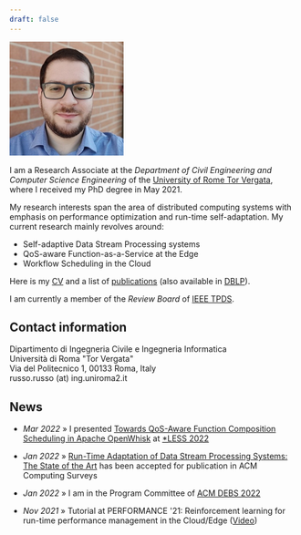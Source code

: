 ```yaml
---
draft: false
---
```


<div class="avatar">
<img src="/images/me.jpg" alt="Gabriele Russo Russo" itemprop="image">
</div>

I am a Research Associate at the *Department of Civil Engineering and Computer
Science Engineering* of the
[University of Rome Tor Vergata](https://web.uniroma2.it/en), where I received my PhD degree in
May 2021.


My research interests span the area of distributed computing systems with emphasis on
performance optimization and run-time self-adaptation.
My current research mainly revolves around:

- Self-adaptive Data Stream Processing systems
- QoS-aware Function-as-a-Service at the Edge
- Workflow Scheduling in the Cloud

Here is my [CV](/cv.pdf) and 
a list of [publications](/publications/) (also
available in [DBLP](https://dblp.org/pid/214/1442.html)).

I am currently a member of the *Review Board* of [IEEE
TPDS](https://www.computer.org/csdl/journal/td/about/107377?title=Review%20Board&periodical=IEEE%20Transactions%20on%20Parallel%20%26%20Distributed%20Systems).

<!--<hr class="sectionbar"/>-->
<a name ="contact"></a>
<h2 class="homesection">Contact information</h2>
Dipartimento di Ingegneria Civile e Ingegneria Informatica<br/>
Università di Roma "Tor Vergata"<br/>
Via del Politecnico 1, 00133 Roma, Italy<br/>
&#114;usso.&#114;usso (&#97;&#116;) ing.uniroma2.it
<!--
![](/images/email_addr.png)
-->

<h2 class="homesection">News</h2>

- *Mar 2022* &raquo; I presented [Towards QoS-Aware Function Composition Scheduling in Apache OpenWhisk](https://ieeexplore.ieee.org/document/9767299)
at [*LESS 2022](https://starless.iit.cnr.it/)

- *Jan 2022* &raquo; [Run-Time Adaptation of Data Stream Processing Systems: The State of the
  Art](https://art.torvergata.it/retrieve/handle/2108/288667/577062/csur2022.pdf) has been accepted for publication in ACM Computing Surveys

- *Jan 2022* &raquo; I am in the Program Committee of [ACM DEBS 2022](https://2022.debs.org/index.html)

- *Nov 2021* &raquo; Tutorial at PERFORMANCE '21: Reinforcement learning for run-time performance management in the Cloud/Edge ([Video](https://www.youtube.com/watch?v=T1-MaosV7xA))



<!--
<h2 class="homesection">Selected publications</h2>
{% for paper in site.publications %}
{% if paper.selected %}
<span class="publist-authors">{{ paper.authors }}</span><br/>
<span class="publist-title">{{ paper.title }}</span><br/>
<span class="publist-info">{{ paper.info }}</span><br/>
[abstract]({{ site.baseurl}}{{ paper.url }}){: .btn .btn--verysmall .btn--inverse} {% if paper.doi %} [doi]({{ paper.doi }}){: .btn .btn--verysmall .btn--inverse} {% endif %} {% if paper.pdf %} [pdf]({{ paper.pdf }}){: .btn .btn--verysmall .btn--info} {% endif %}
{% endif %}
{% endfor %}

You can find [here]({{ site.baseurl }}/publications.html) a list of all my publications.
{: .notice--info}
-->


